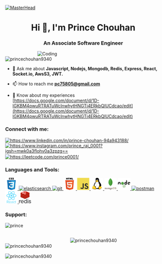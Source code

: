 
[![MasterHead](https://media.licdn.com/dms/image/D563DAQFIJGy_J4EvYA/image-scale_191_1128/0/1666883668428?e=1675425600&v=beta&t=q5S0E-n5z-gDvzZPdOvK7oorksu-JESWk3DdbbvU2ss)](https://codegrills.in)
<h1 align="center">Hi 👋, I'm Prince Chouhan</h1>
<h3 align="center">An Associate Software Engineer</h3>
<img align="right" alt="Coding" width="400" src="https://media.tenor.com/rePDfDWO3XoAAAAd/hacking.gif">
<p align="left"> <img src="https://komarev.com/ghpvc/?username=princechouhan9340&label=Profile%20views&color=0e75b6&style=flat" alt="princechouhan9340" /> </p>

- 💬 Ask me about **Javascript, Nodejs, Mongodb, Redis, Express, React, Socket.io, AwsS3, JWT.**

- 📫 How to reach me **pc75805@gmail.com**

- 📄 Know about my experiences [https://docs.google.com/document/d/1D-lGKBM4pwuRTRATuWcInwhytHNGTi4ERkbQIUCdcao/edit](https://docs.google.com/document/d/1D-lGKBM4pwuRTRATuWcInwhytHNGTi4ERkbQIUCdcao/edit)

<h3 align="left">Connect with me:</h3>
<p align="left">
<a href="https://linkedin.com/in/https://www.linkedin.com/in/prince-chouhan-94a943188/" target="blank"><img align="center" src="https://raw.githubusercontent.com/rahuldkjain/github-profile-readme-generator/master/src/images/icons/Social/linked-in-alt.svg" alt="https://www.linkedin.com/in/prince-chouhan-94a943188/" height="30" width="40" /></a>
<a href="https://instagram.com/https://www.instagram.com/prince_raj_0001?igsh=mwk0a3flohv0a3zpzg==" target="blank"><img align="center" src="https://raw.githubusercontent.com/rahuldkjain/github-profile-readme-generator/master/src/images/icons/Social/instagram.svg" alt="https://www.instagram.com/prince_raj_0001?igsh=mwk0a3flohv0a3zpzg==" height="30" width="40" /></a>
<a href="https://www.leetcode.com/https://leetcode.com/prince0001/" target="blank"><img align="center" src="https://raw.githubusercontent.com/rahuldkjain/github-profile-readme-generator/master/src/images/icons/Social/leet-code.svg" alt="https://leetcode.com/prince0001/" height="30" width="40" /></a>
</p>

<h3 align="left">Languages and Tools:</h3>
<p align="left"> <a href="https://www.w3schools.com/css/" target="_blank" rel="noreferrer"> <img src="https://raw.githubusercontent.com/devicons/devicon/master/icons/css3/css3-original-wordmark.svg" alt="css3" width="40" height="40"/> </a> <a href="https://www.elastic.co" target="_blank" rel="noreferrer"> <img src="https://www.vectorlogo.zone/logos/elastic/elastic-icon.svg" alt="elasticsearch" width="40" height="40"/> </a> <a href="https://git-scm.com/" target="_blank" rel="noreferrer"> <img src="https://www.vectorlogo.zone/logos/git-scm/git-scm-icon.svg" alt="git" width="40" height="40"/> </a> <a href="https://www.w3.org/html/" target="_blank" rel="noreferrer"> <img src="https://raw.githubusercontent.com/devicons/devicon/master/icons/html5/html5-original-wordmark.svg" alt="html5" width="40" height="40"/> </a> <a href="https://developer.mozilla.org/en-US/docs/Web/JavaScript" target="_blank" rel="noreferrer"> <img src="https://raw.githubusercontent.com/devicons/devicon/master/icons/javascript/javascript-original.svg" alt="javascript" width="40" height="40"/> </a> <a href="https://www.linux.org/" target="_blank" rel="noreferrer"> <img src="https://raw.githubusercontent.com/devicons/devicon/master/icons/linux/linux-original.svg" alt="linux" width="40" height="40"/> </a> <a href="https://www.mongodb.com/" target="_blank" rel="noreferrer"> <img src="https://raw.githubusercontent.com/devicons/devicon/master/icons/mongodb/mongodb-original-wordmark.svg" alt="mongodb" width="40" height="40"/> </a> <a href="https://nodejs.org" target="_blank" rel="noreferrer"> <img src="https://raw.githubusercontent.com/devicons/devicon/master/icons/nodejs/nodejs-original-wordmark.svg" alt="nodejs" width="40" height="40"/> </a> <a href="https://postman.com" target="_blank" rel="noreferrer"> <img src="https://www.vectorlogo.zone/logos/getpostman/getpostman-icon.svg" alt="postman" width="40" height="40"/> </a> <a href="https://reactjs.org/" target="_blank" rel="noreferrer"> <img src="https://raw.githubusercontent.com/devicons/devicon/master/icons/react/react-original-wordmark.svg" alt="react" width="40" height="40"/> </a> <a href="https://redis.io" target="_blank" rel="noreferrer"> <img src="https://raw.githubusercontent.com/devicons/devicon/master/icons/redis/redis-original-wordmark.svg" alt="redis" width="40" height="40"/> </a> </p>

<h3 align="left">Support:</h3>
<p><a href="https://www.buymeacoffee.com/prince"> <img align="left" src="https://cdn.buymeacoffee.com/buttons/v2/default-yellow.png" height="50" width="210" alt="prince" /></a></p><br><br>


<p><img align="left" src="https://github-readme-stats.vercel.app/api/top-langs?username=princechouhan9340&show_icons=true&locale=en&layout=compact" alt="princechouhan9340" /></p>

<p>&nbsp;<img align="center" src="https://github-readme-stats.vercel.app/api?username=princechouhan9340&show_icons=true&locale=en" alt="princechouhan9340" /></p>

<p><img align="center" src="https://github-readme-streak-stats.herokuapp.com/?user=princechouhan9340&" alt="princechouhan9340" /></p>
